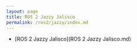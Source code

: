 ```yaml
---
layout: page
title: ROS 2 Jazzy Jalisco
permalink: /ros2/jazzy/index.md
---
```

- [ROS 2 Jazzy Jalisco](ROS 2 Jazzy Jalisco.md)
